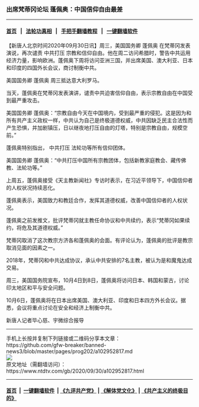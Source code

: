 ### 出席梵蒂冈论坛 蓬佩奥：中国信仰自由最差
------------------------

#### [首页](https://github.com/gfw-breaker/banned-news3/blob/master/README.md) &nbsp;&nbsp;|&nbsp;&nbsp; [法轮功真相](https://github.com/begood0513/basic/blob/master/README.md)  &nbsp;&nbsp;|&nbsp;&nbsp; [手把手翻墙教程](https://github.com/gfw-breaker/guides/wiki)  &nbsp;&nbsp;|&nbsp;&nbsp; [一键翻墙软件](https://github.com/gfw-breaker/nogfw/blob/master/README.md)  



<div><div class="post_content" itemprop="articleBody">
 <p>
  【新唐人北京时间2020年09月30日讯】周三，美国国务卿
  <ok href="https://www.ntdtv.com/gb/蓬佩奥.htm">
   蓬佩奥
  </ok>
  在梵蒂冈发表演说，再次谴责
  <ok href="https://www.ntdtv.com/gb/中共打压.htm">
   中共打压
  </ok>
  宗教和信仰自由。他在周二访问希腊时，警告中共运用经济力量，影响欧洲。蓬佩奥下周将访问亚洲三国，并出席美国、澳大利亚、日本和印度的四国外长会议，商讨制衡中共。
 </p>
 <p>
  美国国务卿
  <ok href="https://www.ntdtv.com/gb/蓬佩奥.htm">
   蓬佩奥
  </ok>
  周三抵达意大利罗马。
 </p>
 <p>
  当天，蓬佩奥在梵蒂冈发表演讲，谴责中共迫害信仰自由，表示宗教自由在中国受到最严重攻击。
 </p>
 <p>
  美国国务卿 蓬佩奥：“宗教自由今天在中国境内，受到最严重的侵犯。这是因为和所有共产主义政权一样，中共认为自己是终极道德权威，中共因缺乏民主合法性而产生恐惧，并加剧镇压，日以继夜地打压自由的灯塔，特别是宗教自由，规模空前。”
 </p>
 <p>
  蓬佩奥特别指出，
  <ok href="https://www.ntdtv.com/gb/中共打压.htm">
   中共打压
  </ok>
  法轮功等所有信仰团体。
 </p>
 <p>
  美国国务卿 蓬佩奥：“中共打压中国所有宗教团体，包括新教家庭教会、藏传佛教、法轮功等。”
 </p>
 <p>
  上周五，蓬佩奥接受《天主教新闻社》专访时表示，在习近平领导下，中国信仰者的人权状况持续恶化。
 </p>
 <p>
  蓬佩奥表示，美国致力和教廷合作，发挥其道德权威，改善中国信仰者的人权状况。
 </p>
 <p>
  蓬佩奥之前发推文，批评梵蒂冈就主教任命协议和中共续约，表示“梵蒂冈如果续约，将危及其道德权威。”
 </p>
 <p>
  梵蒂冈取消了这次教宗方济各和蓬佩奥的会面。有评论认为，蓬佩奥的批评是教宗取消见面的因素之一。
 </p>
 <p>
  2018年，梵蒂冈和中共达成协议，承认中共安排的7名主教，被认为是和魔鬼达成交易。
 </p>
 <p>
  周三，美国国务院宣布，10月4日到8日，蓬佩奥将访问日本、韩国和蒙古，讨论印太地区和平与安全问题。
 </p>
 <p>
  10月6日，蓬佩奥将在日本出席美国、澳大利亚、印度和日本四方外长会议。据悉，会议将重点讨论在安全和经济上制衡中共。
 </p>
 <p>
  新唐人记者毕心慈、宇微综合报导
 </p>
 <div class="single_ad">
 </div>
</div>
</div>
<hr/>
手机上长按并复制下列链接或二维码分享本文章：<br/>
https://github.com/gfw-breaker/banned-news3/blob/master/pages/prog202/a102952817.md <br/>
<a href='https://github.com/gfw-breaker/banned-news3/blob/master/pages/prog202/a102952817.md'><img src='https://github.com/gfw-breaker/banned-news3/blob/master/pages/prog202/a102952817.md.png'/></a> <br/>
原文地址（需翻墙访问）：https://www.ntdtv.com/gb/2020/09/30/a102952817.html


------------------------
#### [首页](https://github.com/gfw-breaker/banned-news3/blob/master/README.md) &nbsp;|&nbsp; [一键翻墙软件](https://github.com/gfw-breaker/nogfw/blob/master/README.md) &nbsp;| [《九评共产党》](https://github.com/gfw-breaker/9ping.md/blob/master/README.md#九评之一评共产党是什么) | [《解体党文化》](https://github.com/gfw-breaker/jtdwh.md/blob/master/README.md) | [《共产主义的终极目的》](https://github.com/gfw-breaker/gczydzjmd.md/blob/master/README.md)


<img src='http://gfw-breaker.win/banned-news3/pages/prog202/a102952817.md' width='0px' height='0px'/>